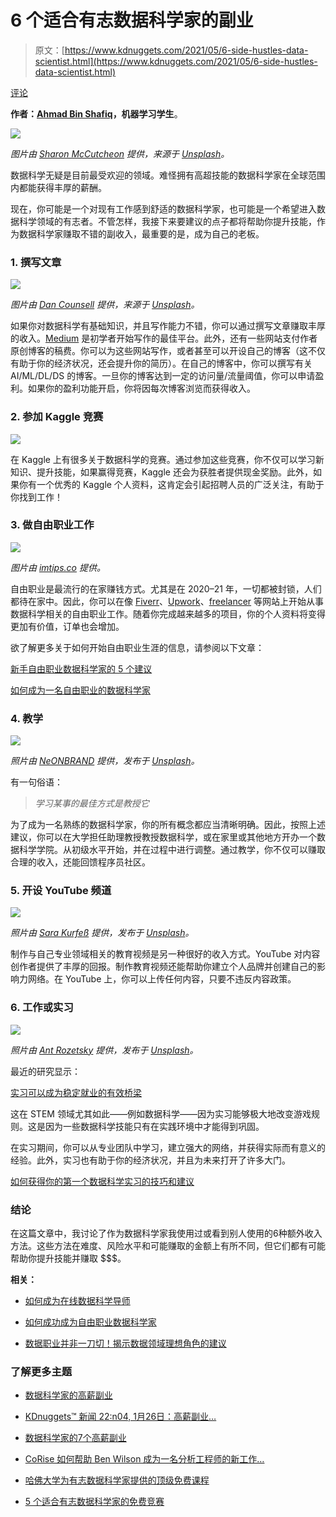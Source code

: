 # 6 个适合有志数据科学家的副业

> 原文：[https://www.kdnuggets.com/2021/05/6-side-hustles-data-scientist.html](https://www.kdnuggets.com/2021/05/6-side-hustles-data-scientist.html)

[评论](#comments)

**作者：[Ahmad Bin Shafiq](https://medium.com/@ahmadbinshafiq)，机器学习学生**。

![](../Images/c1e115bf07d6a16508ec4034c7b32a02.png)

*图片由 [Sharon McCutcheon](https://unsplash.com/@sharonmccutcheon?utm_source=unsplash&utm_medium=referral&utm_content=creditCopyText) 提供，来源于 [Unsplash](https://unsplash.com/s/photos/money?utm_source=unsplash&utm_medium=referral&utm_content=creditCopyText)。*

数据科学无疑是目前最受欢迎的领域。难怪拥有高超技能的数据科学家在全球范围内都能获得丰厚的薪酬。

现在，你可能是一个对现有工作感到舒适的数据科学家，也可能是一个希望进入数据科学领域的有志者。不管怎样，我接下来要建议的点子都将帮助你提升技能，作为数据科学家赚取不错的副收入，最重要的是，成为自己的老板。

### 1\. 撰写文章

![](../Images/b8a922feb7ecbb9207b835014a8920cf.png)

*图片由 [Dan Counsell](https://unsplash.com/@dancounsell?utm_source=medium&utm_medium=referral) 提供，来源于 [Unsplash](https://unsplash.com/?utm_source=medium&utm_medium=referral)。*

如果你对数据科学有基础知识，并且写作能力不错，你可以通过撰写文章赚取丰厚的收入。[Medium](https://medium.com/) 是初学者开始写作的最佳平台。此外，还有一些网站支付作者原创博客的稿费。你可以为这些网站写作，或者甚至可以开设自己的博客（这不仅有助于你的经济状况，还会提升你的简历）。在自己的博客中，你可以撰写有关 AI/ML/DL/DS 的博客。一旦你的博客达到一定的访问量/流量阈值，你可以申请盈利。如果你的盈利功能开启，你将因每次博客浏览而获得收入。

### 2\. 参加 Kaggle 竞赛

![](../Images/844bc815c70733773cc30105cd108016.png)

在 Kaggle 上有很多关于数据科学的竞赛。通过参加这些竞赛，你不仅可以学习新知识、提升技能，如果赢得竞赛，Kaggle 还会为获胜者提供现金奖励。此外，如果你有一个优秀的 Kaggle 个人资料，这肯定会引起招聘人员的广泛关注，有助于你找到工作！

### 3\. 做自由职业工作

![](../Images/7f6d8f78bc73dedc00cef8e4882019a9.png)

*图片由 [imtips.co](https://imtips.co/disadvantages-of-freelancing.html) 提供。*

自由职业是最流行的在家赚钱方式。尤其是在 2020–21 年，一切都被封锁，人们都待在家中。因此，你可以在像 [Fiverr](https://www.fiverr.com/)、[Upwork](https://www.upwork.com/)、[freelancer](https://www.freelancer.com/) 等网站上开始从事数据科学相关的自由职业工作。随着你完成越来越多的项目，你的个人资料将变得更加有价值，订单也会增加。

欲了解更多关于如何开始自由职业生涯的信息，请参阅以下文章：

[新手自由职业数据科学家的 5 个建议](https://www.kdnuggets.com/2019/10/5-tips-freelance-data-scientists.html)

[如何成为一名自由职业的数据科学家](https://www.freecodecamp.org/news/how-to-become-a-freelance-data-scientist-7b55ab787df2/)

### 4\. 教学

![](../Images/ee265c94354a0e662ab32b00c506a98b.png)

*照片由 [NeONBRAND](https://unsplash.com/@neonbrand?utm_source=medium&utm_medium=referral) 提供，发布于 [Unsplash](https://unsplash.com/?utm_source=medium&utm_medium=referral)。*

有一句俗语：

> *学习某事的最佳方式是教授它*

为了成为一名熟练的数据科学家，你的所有概念都应当清晰明确。因此，按照上述建议，你可以在大学担任助理教授教授数据科学，或在家里或其他地方开办一个数据科学学院。从初级水平开始，并在过程中进行调整。通过教学，你不仅可以赚取合理的收入，还能回馈程序员社区。

### 5\. 开设 YouTube 频道

![](../Images/65a72060fb257dc2a9ab5b2a8b7e22ef.png)

*照片由 [Sara Kurfeß](https://unsplash.com/@stereophototyp?utm_source=medium&utm_medium=referral) 提供，发布于 [Unsplash](https://unsplash.com/?utm_source=medium&utm_medium=referral)。*

制作与自己专业领域相关的教育视频是另一种很好的收入方式。YouTube 对内容创作者提供了丰厚的回报。制作教育视频还能帮助你建立个人品牌并创建自己的影响力网络。在 YouTube 上，你可以上传任何内容，只要不违反内容政策。

### 6\. 工作或实习

![](../Images/a86880c8840dbd16b296e7cecb6fa4bb.png)

*照片由 [Ant Rozetsky](https://unsplash.com/@rozetsky?utm_source=medium&utm_medium=referral) 提供，发布于 [Unsplash](https://unsplash.com/?utm_source=medium&utm_medium=referral)。*

最近的研究显示：

[实习可以成为稳定就业的有效桥梁](https://www.researchgate.net/publication/263338139_Building_successful_internships_Lessons_from_the_research_for_interns_schools_and_employers)

这在 STEM 领域尤其如此——例如数据科学——因为实习能够极大地改变游戏规则。这是因为一些数据科学技能只有在实践环境中才能得到巩固。

在实习期间，你可以从专业团队中学习，建立强大的网络，并获得实际而有意义的经验。此外，实习也有助于你的经济状况，并且为未来打开了许多大门。

[如何获得你的第一个数据科学实习的技巧和建议](https://365datascience.com/career-advice/career-guides/data-science-internship/)

### 结论

在这篇文章中，我讨论了作为数据科学家我使用过或看到别人使用的6种额外收入方法。这些方法在难度、风险水平和可能赚取的金额上有所不同，但它们都有可能帮助你提升技能并赚取 $$$。

**相关：**

+   [如何成为在线数据科学导师](https://www.kdnuggets.com/2021/05/how-become-online-data-science-tutor.html)

+   [如何成功成为自由职业数据科学家](https://www.kdnuggets.com/2021/03/succeed-becoming-freelance-data-scientist.html)

+   [数据职业并非一刀切！揭示数据领域理想角色的建议](https://www.kdnuggets.com/2021/04/data-careers-not-one-size-fits-all.html)

### 了解更多主题

+   [数据科学家的高薪副业](https://www.kdnuggets.com/2022/01/high-paying-side-hustles-data-scientists.html)

+   [KDnuggets™ 新闻 22:n04, 1月26日：高薪副业…](https://www.kdnuggets.com/2022/n04.html)

+   [数据科学家的7个高薪副业](https://www.kdnuggets.com/7-high-paying-side-hustles-for-data-scientists)

+   [CoRise 如何帮助 Ben Wilson 成为一名分析工程师的新工作…](https://www.kdnuggets.com/2022/08/corise-land-new-job-analytics-engineer.html)

+   [哈佛大学为有志数据科学家提供的顶级免费课程](https://www.kdnuggets.com/harvard-top-free-courses-for-aspiring-data-scientists)

+   [5 个适合有志数据科学家的免费竞赛](https://www.kdnuggets.com/5-free-competitions-for-aspiring-data-scientists)
